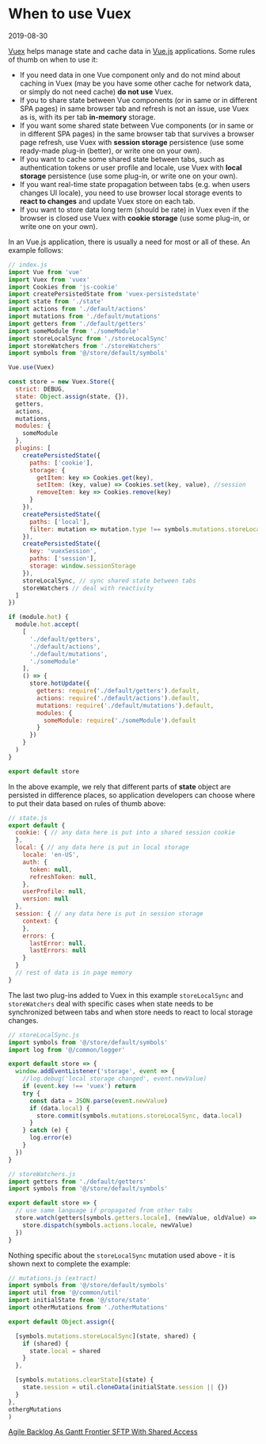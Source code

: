 # When to use Vuex

2019-08-30

<!--- tags: vue javascript -->

[Vuex](https://vuex.vuejs.org/) helps manage state and cache data in [Vue.js](https://vuejs.org/) applications. Some rules of thumb on when to use it:

* If you need data in one Vue component only and do not mind about caching in Vuex (may be you have some other cache for network data, or simply do not need cache) **do not use** Vuex.
* If you to share state between Vue components (or in same or in different SPA pages) in same browser tab and refresh is not an issue, use Vuex as is, with its per tab **in-memory** storage.
* If you want some shared state between Vue components (or in same or in different SPA pages) in the same browser tab that survives a browser page refresh, use Vuex with **session storage** persistence (use some ready-made plug-in (better), or write one on your own).
* If you want to cache some shared state between tabs, such as authentication tokens or user profile and locale, use Vuex with **local storage** persistence (use some plug-in, or write one on your own).
* If you want real-time state propagation between tabs (e.g. when users changes UI locale), you need to use browser local storage events to **react to changes** and update Vuex store on each tab.
* If you want to store data long term (should be rate) in Vuex even if the browser is closed use Vuex with **cookie storage** (use some plug-in, or write one on your own).

In an Vue.js application, there is usually a need for most or all of these. An example follows:

```javascript
// index.js
import Vue from 'vue'
import Vuex from 'vuex'
import Cookies from 'js-cookie'
import createPersistedState from 'vuex-persistedstate'
import state from './state'
import actions from './default/actions'
import mutations from './default/mutations'
import getters from './default/getters'
import someModule from './someModule'
import storeLocalSync from './storeLocalSync'
import storeWatchers from './storeWatchers'
import symbols from '@/store/default/symbols'

Vue.use(Vuex)

const store = new Vuex.Store({
  strict: DEBUG,
  state: Object.assign(state, {}),
  getters,
  actions,
  mutations,
  modules: {
    someModule
  },
  plugins: [
    createPersistedState({
      paths: ['cookie'],
      storage: {
        getItem: key => Cookies.get(key),
        setItem: (key, value) => Cookies.set(key, value), //session
        removeItem: key => Cookies.remove(key)
      }
    }),
    createPersistedState({
      paths: ['local'],
      filter: mutation => mutation.type !== symbols.mutations.storeLocalSync
    }),
    createPersistedState({
      key: 'vuexSession',
      paths: ['session'],
      storage: window.sessionStorage
    }),
    storeLocalSync, // sync shared state between tabs
    storeWatchers // deal with reactivity
  ]
})

if (module.hot) {
  module.hot.accept(
    [
      './default/getters',
      './default/actions',
      './default/mutations',
      './someModule'
    ],
    () => {
      store.hotUpdate({
        getters: require('./default/getters').default,
        actions: require('./default/actions').default,
        mutations: require('./default/mutations').default,
        modules: {
          someModule: require('./someModule').default
        }
      })
    }
  )
}

export default store
```

In the above example, we rely that different parts of **state** object are persisted in difference places, so application developers can choose where to put their data based on rules of thumb above:

```javascript
// state.js
export default {
  cookie: { // any data here is put into a shared session cookie
  },
  local: { // any data here is put in local storage
    locale: 'en-US',
    auth: {
      token: null,
      refreshToken: null,
    },
    userProfile: null,
    version: null
  },
  session: { // any data here is put in session storage
    context: {
    },
    errors: {
      lastError: null,
      lastErrors: null
    }
  }
  // rest of data is in page memory
}
```

The last two plug-ins added to Vuex in this example `storeLocalSync` and `storeWatchers` deal with specific cases when state needs to be synchronized between tabs and when store needs to react to local storage changes.

```javascript
// storeLocalSync.js
import symbols from '@/store/default/symbols'
import log from '@/common/logger'

export default store => {
  window.addEventListener('storage', event => {
    //log.debug('local storage changed', event.newValue)
    if (event.key !== 'vuex') return
    try {
      const data = JSON.parse(event.newValue)
      if (data.local) {
        store.commit(symbols.mutations.storeLocalSync, data.local)
      }
    } catch (e) {
      log.error(e)
    }
  })
}
```

```javascript
// storeWatchers.js
import getters from './default/getters'
import symbols from '@/store/default/symbols'

export default store => {
  // use same language if propagated from other tabs
  store.watch(getters[symbols.getters.locale], (newValue, oldValue) => {
    store.dispatch(symbols.actions.locale, newValue)
  })
}
```

Nothing specific about the `storeLocalSync` mutation used above - it is shown next to complete the example:

```javascript
// mutations.js (extract)
import symbols from '@/store/default/symbols'
import util from '@/common/util'
import initialState from '@/store/state'
import otherMutations from './otherMutations'

export default Object.assign({

  [symbols.mutations.storeLocalSync](state, shared) {
    if (shared) {
      state.local = shared
    }
  },

  [symbols.mutations.clearState](state) {
    state.session = util.cloneData(initialState.session || {})
  }
},
othergMutations
)
```

<ins class='nfooter'><a rel='prev' id='fprev' href='#blog/2019/2019-09-04-Agile-Backlog-As-Gantt-Frontier.md'>Agile Backlog As Gantt Frontier</a> <a rel='next' id='fnext' href='#blog/2019/2019-04-16-SFTP-With-Shared-Access.md'>SFTP With Shared Access</a></ins>
